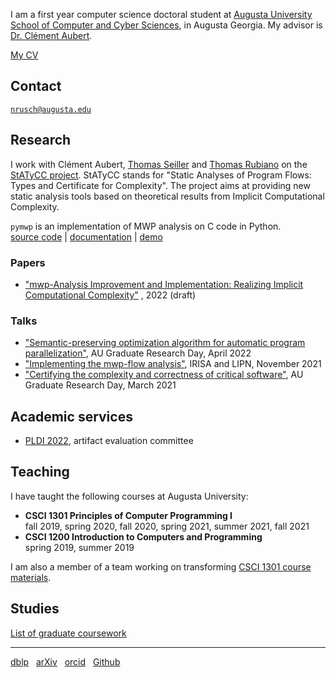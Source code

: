 I am a first year computer science doctoral student at [Augusta University][AU]
[School of Computer and Cyber Sciences][CCS], in Augusta Georgia. My advisor is
[Dr. Clément Aubert][CA].

[My CV][CV]

## Contact

[`nrusch@augusta.edu`][@]

## Research

I work with Clément Aubert, [Thomas Seiller][TS] and [Thomas Rubiano][TR] on the
[StATyCC project][STATYCC]. StATyCC stands for "Static Analyses of Program
Flows: Types and Certificate for Complexity". The project aims at providing new
static analysis tools based on theoretical results from Implicit Computational
Complexity.

`pymwp` is an implementation of MWP analysis on C code in Python.<br/>
[source code](https://github.com/statycc/pymwp)
| [documentation](https://statycc.github.io/pymwp/)
| [demo](https://statycc.github.io/pymwp/demo/)

### Papers

- ["mwp-Analysis Improvement and Implementation: Realizing Implicit Computational Complexity"](https://arxiv.org/abs/2203.03943)
  , 2022 (draft)

### Talks

- ["Semantic-preserving optimization algorithm for automatic program parallelization"](./posts/2022-graduate-research-day), 
  AU Graduate Research Day, April 2022
- ["Implementing the mwp-flow analysis"](./posts/2021-implementing-the-mwp-flow-analysis), 
  IRISA and LIPN, November 2021
- ["Certifying the complexity and correctness of critical software"](./posts/2021-graduate-research-day), 
  AU Graduate Research Day, March 2021

## Academic services

- [PLDI 2022](https://pldi22.sigplan.org/committee/pldi-2022-PLDI-Research-Artifacts-artifact-evaluation-committee), artifact evaluation committee

## Teaching

I have taught the following courses at Augusta University:

- **CSCI 1301 Principles of Computer Programming I**<br/>fall 2019, spring 2020,
  fall 2020, spring 2021, summer 2021, fall 2021
- **CSCI 1200 Introduction to Computers and Programming**<br/>spring 2019,
  summer 2019

I am also a member of a team working on
transforming [CSCI 1301 course materials][1301].

## Studies

[List of graduate coursework](./posts/coursework)

* * *

[dblp](https://dblp.org/pid/296/3722) &nbsp;
[arXiv](https://arxiv.org/search/?query=Rusch%2C+Neea&searchtype=author) &nbsp;
[orcid](https://orcid.org/0000-0002-7354-5330) &nbsp;
[Github](https://github.com/nkrusch)

[AU]: https://www.augusta.edu/

[CCS]: https://www.augusta.edu/ccs/

[CA]: https://spots.augusta.edu/caubert/

[CV]: ./cv.pdf

[@]: mailto:nrusch@augusta.edu

[TS]: https://www.seiller.org/

[TR]: https://people.irisa.fr/Thomas.Rubiano/

[STATYCC]: https://spots.augusta.edu/caubert/research/statycc/

[1301]: https://csci-1301.github.io/about.html

